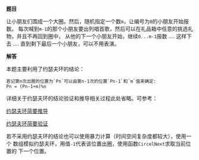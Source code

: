 **题目**

让小朋友们围成一个大圈。然后，随机指定一个数`m`，让编号为`0`的小朋友开始报数。
每次喊到`m-1`的那个小朋友要出列唱首歌，然后可以在礼品箱中任意的挑选礼物，并且不再回到圈中，
从他的下一个小朋友开始，继续`0...m-1`报数 .... 这样下去 .... 直到剩下最后一个小朋友，可以不用表演。

**解答**

本题主要利用了约瑟夫环的结论：

````
若记第n次出圈的位置为`Pn`可以由第n-1次的位置`Pn-1`和`m`值来确定:
Pn = (Pn-1+m)%n
````

详细关于约瑟夫环的结论验证和推导相关过程此处省略。可参考：

[约瑟夫环简要推导](URL 'https://www.jianshu.com/p/6ee5c7b21333')

[约瑟夫环简要验证](URL 'https://www.cnblogs.com/qingergege/p/7598822.html')

若不采用约瑟夫环的结论也可以使用暴力计算（时间空间复杂度都较大），使用一个
数组模拟约瑟夫环，用值`-1`代表该位置出圈，使用函数`CircelNext`求取当前位置的
下一个位置。
